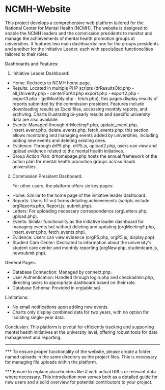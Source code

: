# NCMH-Website

   This project develops a comprehensive web platform tailored for the National Center for Mental Health (NCMH). The website is designed to enable the NCMH leaders and the commission presidents to monitor and manage the achievements of mental health promotion groups at universities. It features two main dashboards: one for the groups presidents and another for the Initiative Leader, each with specialized functionalities tailored to their roles.

Dashboards and Features:
1. Initiative Leader Dashboard:

- Home: Redirects to NCMH home page.
- Results: Located in multiple PHP scripts (drResultsOld.php - all_Univerity.php - centerForAll.php export.php - export2.php - export3.php - getMonthly.php - fetch.php), this pages display results of reports submitted by the commission president. Features include downloading results as Excel files, accessing monthly reports, and archiving. Charts illustrating bi-yearly results and specific university data are also available.
- Events: Managed through drMeetingF.php, update_event.php, insert_event.php, delete_events.php, fetch_events.php, this section allows monitoring and managing events added by universities, including adding new events and deleting existing ones.
- Evidence: Through drP5.php, drP5.js, upload2.php, users can view and upload evidence related to the mental health initiatives.
- Group Action Plan: drhomepage.php hosts the annual framework of the action plan for mental health promotion groups across Saudi universities.

2. Commission President Dashboard:

     For other users, the platform offers six key pages:

- Home: Similar to the home page of the  initiative leader dashboard.
- Reports: Users fill out forms detailing achievements (scripts include orgReports.php, Report.js, submit.php).
- Letters: For uploading necessary correspondence (orgLetters.php, upload.php).
- Events: Similar functionality as the initiative leader dashboard for managing events but without deleting and updating (orgMeetingF.php, insert_event.php, fetch_events.php).
- Evidence: Users can view evidence (orgP5.php, orgP5.js, display.php).
- Student Care Center: Dedicated to information about the university's student care center and monthly reporting (orgNew.php, studentcare.js, newsubmit.php).

General Pages:

- Database Connection: Managed by connect.php.
- User Authentication: Handled through login.php and checkadmin.php, directing users to appropriate dashboard based on their role.
- Database Schema: Provided in orgtable.sql.

Limitations:

- No email notifications upon adding new events.
- Charts only display combined data for two years, with no option for isolating single-year data.

Conclusion:
This platform is pivotal for efficiently tracking and supporting mental health initiatives at the university level, offering robust tools for data management and reporting.

------------------------------------------------------------------------------------------------------------------------------------------------------------------------------------------------
*** To ensure proper functionality of the website, please create a folder named uploads in the same directory as the project files. This is necessary for managing file uploads within the platform.

*** Ensure to replace placeholders like # with actual URLs or relevant data where necessary. This introduction now serves both as a detailed guide for new users and a solid overview for potential contributors to your project.

